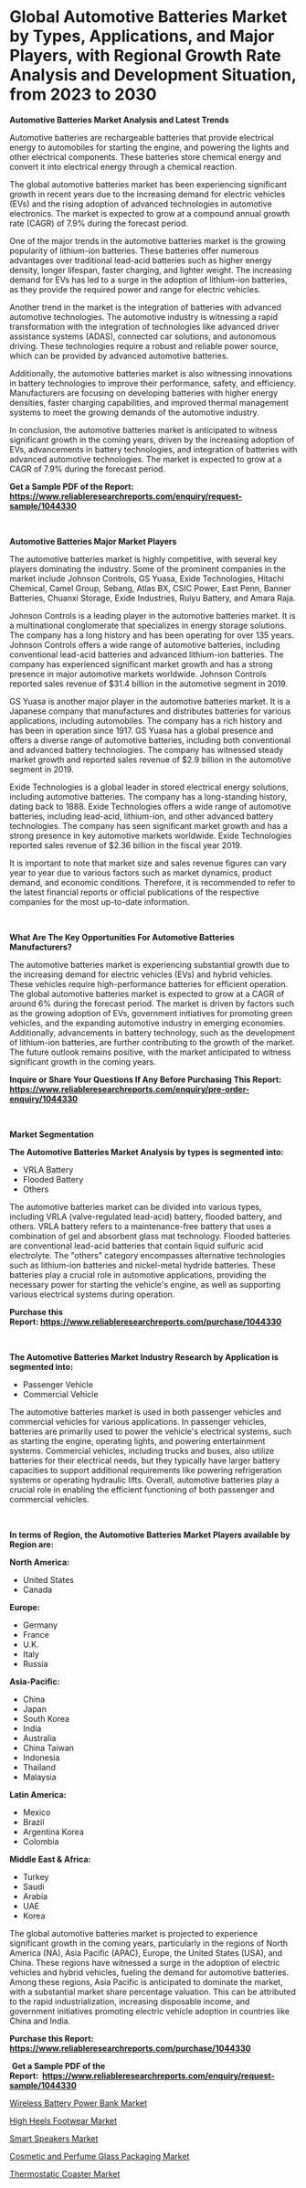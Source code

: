 <p><h1>Global Automotive Batteries Market by Types, Applications, and Major Players, with Regional Growth Rate Analysis and Development Situation, from 2023 to 2030</h1></p><p><strong>Automotive Batteries Market Analysis and Latest Trends</strong></p>
<p><p>Automotive batteries are rechargeable batteries that provide electrical energy to automobiles for starting the engine, and powering the lights and other electrical components. These batteries store chemical energy and convert it into electrical energy through a chemical reaction.</p><p>The global automotive batteries market has been experiencing significant growth in recent years due to the increasing demand for electric vehicles (EVs) and the rising adoption of advanced technologies in automotive electronics. The market is expected to grow at a compound annual growth rate (CAGR) of 7.9% during the forecast period.</p><p>One of the major trends in the automotive batteries market is the growing popularity of lithium-ion batteries. These batteries offer numerous advantages over traditional lead-acid batteries such as higher energy density, longer lifespan, faster charging, and lighter weight. The increasing demand for EVs has led to a surge in the adoption of lithium-ion batteries, as they provide the required power and range for electric vehicles.</p><p>Another trend in the market is the integration of batteries with advanced automotive technologies. The automotive industry is witnessing a rapid transformation with the integration of technologies like advanced driver assistance systems (ADAS), connected car solutions, and autonomous driving. These technologies require a robust and reliable power source, which can be provided by advanced automotive batteries.</p><p>Additionally, the automotive batteries market is also witnessing innovations in battery technologies to improve their performance, safety, and efficiency. Manufacturers are focusing on developing batteries with higher energy densities, faster charging capabilities, and improved thermal management systems to meet the growing demands of the automotive industry.</p><p>In conclusion, the automotive batteries market is anticipated to witness significant growth in the coming years, driven by the increasing adoption of EVs, advancements in battery technologies, and integration of batteries with advanced automotive technologies. The market is expected to grow at a CAGR of 7.9% during the forecast period.</p></p>
<p><strong>Get a Sample PDF of the Report:&nbsp; <a href="https://www.reliableresearchreports.com/enquiry/request-sample/1044330">https://www.reliableresearchreports.com/enquiry/request-sample/1044330</a></strong></p>
<p>&nbsp;</p>
<p><strong>Automotive Batteries Major Market Players</strong></p>
<p><p>The automotive batteries market is highly competitive, with several key players dominating the industry. Some of the prominent companies in the market include Johnson Controls, GS Yuasa, Exide Technologies, Hitachi Chemical, Camel Group, Sebang, Atlas BX, CSIC Power, East Penn, Banner Batteries, Chuanxi Storage, Exide Industries, Ruiyu Battery, and Amara Raja.</p><p>Johnson Controls is a leading player in the automotive batteries market. It is a multinational conglomerate that specializes in energy storage solutions. The company has a long history and has been operating for over 135 years. Johnson Controls offers a wide range of automotive batteries, including conventional lead-acid batteries and advanced lithium-ion batteries. The company has experienced significant market growth and has a strong presence in major automotive markets worldwide. Johnson Controls reported sales revenue of $31.4 billion in the automotive segment in 2019.</p><p>GS Yuasa is another major player in the automotive batteries market. It is a Japanese company that manufactures and distributes batteries for various applications, including automobiles. The company has a rich history and has been in operation since 1917. GS Yuasa has a global presence and offers a diverse range of automotive batteries, including both conventional and advanced battery technologies. The company has witnessed steady market growth and reported sales revenue of $2.9 billion in the automotive segment in 2019.</p><p>Exide Technologies is a global leader in stored electrical energy solutions, including automotive batteries. The company has a long-standing history, dating back to 1888. Exide Technologies offers a wide range of automotive batteries, including lead-acid, lithium-ion, and other advanced battery technologies. The company has seen significant market growth and has a strong presence in key automotive markets worldwide. Exide Technologies reported sales revenue of $2.36 billion in the fiscal year 2019.</p><p>It is important to note that market size and sales revenue figures can vary year to year due to various factors such as market dynamics, product demand, and economic conditions. Therefore, it is recommended to refer to the latest financial reports or official publications of the respective companies for the most up-to-date information.</p></p>
<p>&nbsp;</p>
<p><strong>What Are The Key Opportunities For Automotive Batteries Manufacturers?</strong></p>
<p><p>The automotive batteries market is experiencing substantial growth due to the increasing demand for electric vehicles (EVs) and hybrid vehicles. These vehicles require high-performance batteries for efficient operation. The global automotive batteries market is expected to grow at a CAGR of around 6% during the forecast period. The market is driven by factors such as the growing adoption of EVs, government initiatives for promoting green vehicles, and the expanding automotive industry in emerging economies. Additionally, advancements in battery technology, such as the development of lithium-ion batteries, are further contributing to the growth of the market. The future outlook remains positive, with the market anticipated to witness significant growth in the coming years.</p></p>
<p><strong>Inquire or Share Your Questions If Any Before Purchasing This Report: <a href="https://www.reliableresearchreports.com/enquiry/pre-order-enquiry/1044330">https://www.reliableresearchreports.com/enquiry/pre-order-enquiry/1044330</a></strong></p>
<p>&nbsp;</p>
<p><strong>Market Segmentation</strong></p>
<p><strong>The Automotive Batteries Market Analysis by types is segmented into:</strong></p>
<p><ul><li>VRLA Battery</li><li>Flooded Battery</li><li>Others</li></ul></p>
<p><p>The automotive batteries market can be divided into various types, including VRLA (valve-regulated lead-acid) battery, flooded battery, and others. VRLA battery refers to a maintenance-free battery that uses a combination of gel and absorbent glass mat technology. Flooded batteries are conventional lead-acid batteries that contain liquid sulfuric acid electrolyte. The "others" category encompasses alternative technologies such as lithium-ion batteries and nickel-metal hydride batteries. These batteries play a crucial role in automotive applications, providing the necessary power for starting the vehicle's engine, as well as supporting various electrical systems during operation.</p></p>
<p><strong>Purchase this Report:&nbsp;<a href="https://www.reliableresearchreports.com/purchase/1044330">https://www.reliableresearchreports.com/purchase/1044330</a></strong></p>
<p>&nbsp;</p>
<p><strong>The Automotive Batteries Market Industry Research by Application is segmented into:</strong></p>
<p><ul><li>Passenger Vehicle</li><li>Commercial Vehicle</li></ul></p>
<p><p>The automotive batteries market is used in both passenger vehicles and commercial vehicles for various applications. In passenger vehicles, batteries are primarily used to power the vehicle's electrical systems, such as starting the engine, operating lights, and powering entertainment systems. Commercial vehicles, including trucks and buses, also utilize batteries for their electrical needs, but they typically have larger battery capacities to support additional requirements like powering refrigeration systems or operating hydraulic lifts. Overall, automotive batteries play a crucial role in enabling the efficient functioning of both passenger and commercial vehicles.</p></p>
<p>&nbsp;</p>
<p><strong>In terms of Region, the Automotive Batteries Market Players available by Region are:</strong></p>
<p>
    <p> <strong> North America: </strong>
        <ul>
            <li>United States</li>
            <li>Canada</li>
        </ul>
        </p> 
    <p> <strong> Europe: </strong>
        <ul>
            <li>Germany</li>
            <li>France</li>
            <li>U.K.</li>
            <li>Italy</li>
            <li>Russia</li>
        </ul>
        </p> 
    <p> <strong> Asia-Pacific: </strong>
        <ul>
            <li>China</li>
            <li>Japan</li>
            <li>South Korea</li>
            <li>India</li>
            <li>Australia</li>
            <li>China Taiwan</li>
            <li>Indonesia</li>
            <li>Thailand</li>
            <li>Malaysia</li>
        </ul>
        </p> 
    <p> <strong> Latin America: </strong>
        <ul>
            <li>Mexico</li>
            <li>Brazil</li>
            <li>Argentina Korea</li>
            <li>Colombia</li>
        </ul>
        </p> 
    <p> <strong> Middle East & Africa: </strong>
        <ul>
            <li>Turkey</li>
            <li>Saudi</li>
            <li>Arabia</li>
            <li>UAE</li>
            <li>Korea</li>
        </ul>
    </p>
    </p>
<p><p>The global automotive batteries market is projected to experience significant growth in the coming years, particularly in the regions of North America (NA), Asia Pacific (APAC), Europe, the United States (USA), and China. These regions have witnessed a surge in the adoption of electric vehicles and hybrid vehicles, fueling the demand for automotive batteries. Among these regions, Asia Pacific is anticipated to dominate the market, with a substantial market share percentage valuation. This can be attributed to the rapid industrialization, increasing disposable income, and government initiatives promoting electric vehicle adoption in countries like China and India.</p></p>
<p><strong>Purchase this Report: <a href="https://www.reliableresearchreports.com/purchase/1044330">https://www.reliableresearchreports.com/purchase/1044330</a></strong></p>
<p>&nbsp;<strong>Get a Sample PDF of the Report:&nbsp;&nbsp;<a href="https://www.reliableresearchreports.com/enquiry/request-sample/1044330">https://www.reliableresearchreports.com/enquiry/request-sample/1044330</a></strong></p>
<p><strong></strong></p>
<p><p><a href="https://medium.com/@dougschmidt645/wireless-battery-power-bank-market-trends-forecast-and-competitive-analysis-to-2030-4d6396128217">Wireless Battery Power Bank Market</a></p><p><a href="https://medium.com/@birdielynch645/high-heels-footwear-market-the-key-to-successful-business-strategy-forecast-till-2030-f5fd3e89450f">High Heels Footwear Market</a></p><p><a href="https://medium.com/@royalhoeger626/smart-speakers-market-size-market-outlook-and-market-forecast-2023-to-2030-c2421f2ad5d2">Smart Speakers Market</a></p><p><a href="https://medium.com/@jerrodhilll68/decoding-cosmetic-and-perfume-glass-packaging-market-metrics-market-share-trends-and-growth-275d051259c7">Cosmetic and Perfume Glass Packaging Market</a></p><p><a href="https://medium.com/@kelsitorphy644/thermostatic-coaster-market-analysis-and-sze-forecasted-for-period-from-2023-to-2030-05fed4b86199">Thermostatic Coaster Market</a></p></p>